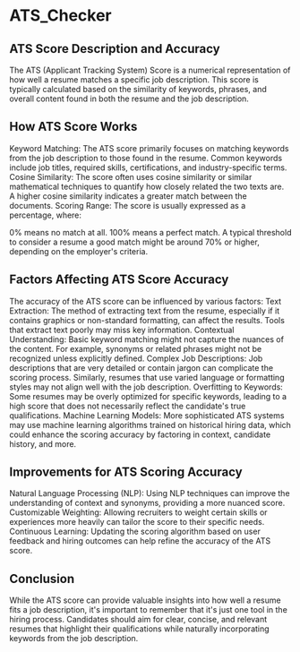 # ATS_Checker
## ATS Score Description and Accuracy
The ATS (Applicant Tracking System) Score is a numerical representation of how well a resume matches a specific job description. This score is typically calculated based on the similarity of keywords, phrases, and overall content found in both the resume and the job description.

## How ATS Score Works
Keyword Matching: The ATS score primarily focuses on matching keywords from the job description to those found in the resume. Common keywords include job titles, required skills, certifications, and industry-specific terms.
Cosine Similarity: The score often uses cosine similarity or similar mathematical techniques to quantify how closely related the two texts are. A higher cosine similarity indicates a greater match between the documents.
Scoring Range: The score is usually expressed as a percentage, where:

0% means no match at all.
100% means a perfect match.
A typical threshold to consider a resume a good match might be around 70% or higher, depending on the employer's criteria.
## Factors Affecting ATS Score Accuracy
The accuracy of the ATS score can be influenced by various factors:
Text Extraction: The method of extracting text from the resume, especially if it contains graphics or non-standard formatting, can affect the results. Tools that extract text poorly may miss key information.
Contextual Understanding: Basic keyword matching might not capture the nuances of the content. For example, synonyms or related phrases might not be recognized unless explicitly defined.
Complex Job Descriptions: Job descriptions that are very detailed or contain jargon can complicate the scoring process. Similarly, resumes that use varied language or formatting styles may not align well with the job description.
Overfitting to Keywords: Some resumes may be overly optimized for specific keywords, leading to a high score that does not necessarily reflect the candidate's true qualifications.
Machine Learning Models: More sophisticated ATS systems may use machine learning algorithms trained on historical hiring data, which could enhance the scoring accuracy by factoring in context, candidate history, and more.

## Improvements for ATS Scoring Accuracy
Natural Language Processing (NLP): Using NLP techniques can improve the understanding of context and synonyms, providing a more nuanced score.
Customizable Weighting: Allowing recruiters to weight certain skills or experiences more heavily can tailor the score to their specific needs.
Continuous Learning: Updating the scoring algorithm based on user feedback and hiring outcomes can help refine the accuracy of the ATS score.

## Conclusion
While the ATS score can provide valuable insights into how well a resume fits a job description, it's important to remember that it's just one tool in the hiring process. Candidates should aim for clear, concise, and relevant resumes that highlight their qualifications while naturally incorporating keywords from the job description.
